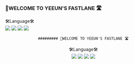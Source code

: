 ### 👻WELCOME TO YEEUN'S FASTLANE 🛣


🛠Language🛠️ <br>
<img src="https://img.shields.io/badge/Java-007396?style=flat-square&logo=Java&logoColor=white"/>
<img src="https://img.shields.io/badge/HTML5-DE4B25?style=flat-square&logo=HTML5&logoColor=white"/>
<img src="https://img.shields.io/badge/css-3594CF?style=flat-square&logo=CSS3&logoColor=white"/>
<img src="https://img.shields.io/badge/JavaScript-F0D933?style=flat-square&logo=JavaScript&logoColor=white"/>


<div align="center">
  
    ######### 👻WELCOME TO YEEUN'S FASTLANE 🛣


  🛠Language🛠️ <br>
  <img src="https://img.shields.io/badge/Java-007396?style=flat-square&logo=Java&logoColor=white"/>
  <img src="https://img.shields.io/badge/HTML5-DE4B25?style=flat-square&logo=HTML5&logoColor=white"/>
  <img src="https://img.shields.io/badge/css-3594CF?style=flat-square&logo=CSS3&logoColor=white"/>
  <img src="https://img.shields.io/badge/JavaScript-F0D933?style=flat-square&logo=JavaScript&logoColor=white"/>
  
</div>
